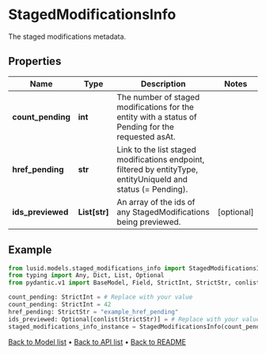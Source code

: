 # StagedModificationsInfo

The staged modifications metadata.
## Properties
Name | Type | Description | Notes
------------ | ------------- | ------------- | -------------
**count_pending** | **int** | The number of staged modifications for the entity with a status of Pending for the requested asAt. | 
**href_pending** | **str** | Link to the list staged modifications endpoint, filtered by entityType, entityUniqueId and status (&#x3D; Pending). | 
**ids_previewed** | **List[str]** | An array of the ids of any StagedModifications being previewed. | [optional] 
## Example

```python
from lusid.models.staged_modifications_info import StagedModificationsInfo
from typing import Any, Dict, List, Optional
from pydantic.v1 import BaseModel, Field, StrictInt, StrictStr, conlist

count_pending: StrictInt = # Replace with your value
count_pending: StrictInt = 42
href_pending: StrictStr = "example_href_pending"
ids_previewed: Optional[conlist(StrictStr)] = # Replace with your value
staged_modifications_info_instance = StagedModificationsInfo(count_pending=count_pending, href_pending=href_pending, ids_previewed=ids_previewed)

```

[Back to Model list](../README.md#documentation-for-models) &#8226; [Back to API list](../README.md#documentation-for-api-endpoints) &#8226; [Back to README](../README.md)

